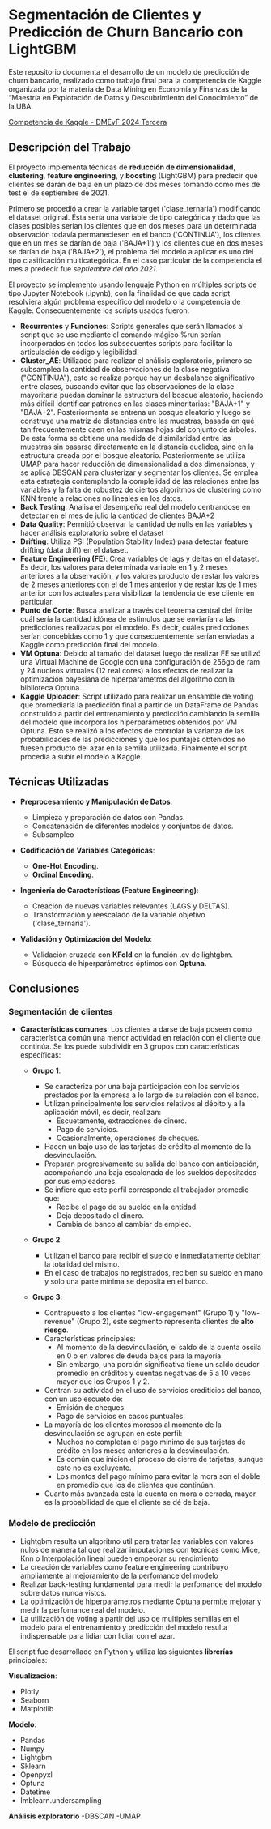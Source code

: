 # Segmentación de Clientes y Predicción de Churn Bancario con LightGBM


Este repositorio documenta el desarrollo de un modelo de predicción de churn bancario, realizado como trabajo final para la competencia de Kaggle organizada por la materia de Data Mining en Economía y Finanzas de la “Maestría en Explotación de Datos y Descubrimiento del Conocimiento” de la UBA.

[Competencia de Kaggle - DMEyF 2024 Tercera](https://www.kaggle.com/competitions/dm-ey-f-2024-tercera/leaderboard)

## Descripción del Trabajo

El proyecto implementa técnicas de **reducción de dimensionalidad**, **clustering**, **feature engineering**, y **boosting** (LightGBM) para predecir qué clientes se darán de baja en un plazo de dos meses tomando como mes de test el de septiembre de 2021. 

Primero se procedió a crear la variable target ('clase_ternaria') modificando el dataset original. Ésta sería una variable de tipo categórica y dado que las clases posibles serían los clientes que en dos meses para un determinada observación todavía permaneciesen en el banco ('CONTINUA'), los clientes que en un mes se darían de baja ('BAJA+1') y los clientes que en dos meses se darían de baja ('BAJA+2'), el problema del modelo a aplicar es uno del tipo clasificación multicategórica. En el caso particular de la competencia el mes a predecir fue *septiembre del año 2021*.

El proyecto se implemento usando lenguaje Python en múltiples scripts de tipo Jupyter Notebook (.ipynb), con la finalidad de que cada script resolviera algún problema específico del modelo o la competencia de Kaggle. Consecuentemente los scripts usados fueron:

- **Recurrentes** y **Funciones**: Scripts generales que serán llamados al script que se use mediante el comando mágico %run serían incorporados en todos los subsecuentes scripts para facilitar la articulación de código y legibilidad.
- **Cluster_AE**: Utilizado para realizar el análisis exploratorio, primero se subsamplea la cantidad de observaciones de la clase negativa ("CONTINUA"), esto se realiza porque hay un desbalance significativo entre clases, buscando evitar que las observaciones de la clase mayoritaria puedan dominar la estructura del bosque aleatorio, haciendo más difícil identificar patrones en las clases minoritarias: "BAJA+1" y "BAJA+2". Posteriormenta se entrena un bosque aleatorio y luego se construye una matriz de distancias entre las muestras, basada en qué tan frecuentemente caen en las mismas hojas del conjunto de árboles. De esta forma se obtiene una medida de disimilaridad entre las muestras sin basarse directamente en la distancia euclídea, sino en la estructura creada por el bosque aleatorio. Posteriormente se utiliza UMAP para hacer reducción de dimensionalidad a dos dimensiones, y se aplica DBSCAN para clusterizar y segmentar los clientes. Se emplea esta estrategia contemplando la complejidad de las relaciones entre las variables y la falta de robustez de ciertos algoritmos de clustering como KNN frente a relaciones no lineales en los datos.
- **Back Testing**: Analisa el desempeño real del modelo centrandose en detectar en el mes de julio la cantidad de clientes BAJA+2
- **Data Quality**: Permitió observar la cantidad de nulls en las variables y hacer análisis exploratorio sobre el dataset
- **Drifting**: Utiliza PSI (Population Stability Index) para detectar feature drifting (data drift) en el dataset.
- **Feature Engineering (FE)**: Crea variables de lags y deltas en el dataset. Es decir, los valores para determinada variable en 1 y 2 meses anteriores a la observación, y los valores producto de restar los valores de 2 meses anteriores con el de 1 mes anterior y de restar los de 1 mes anterior con los actuales para visibilizar la tendencia de ese cliente en particular.
- **Punto de Corte**: Busca analizar a través del teorema central del límite cuál sería la cantidad idónea de estimulos que se enviarían a las predicciones realizadas por el modelo. Es decir, cuáles predicciones serían concebidas como 1 y que consecuentemente serían enviadas a Kaggle como predicción final del modelo.
- **VM Optuna**: Debido al tamaño del dataset luego de realizar FE se utilizó una Virtual Machine de Google con una configuración de 256gb de ram y 24 nucleos virtuales (12 real cores) a los efectos de realizar la optimización bayesiana de hiperparámetros del algoritmo con la biblioteca Optuna.
- **Kaggle Uploader**: Script utilizado para realizar un ensamble de voting que promediaría la predicción final a partir de un DataFrame de Pandas construido a partir del entrenamiento y predicción cambiando la semilla del modelo que incorpora los hiperparámetros obtenidos por VM Optuna. Esto se realizó a los efectos de controlar la varianza de las probabilidades de las predicciones y que los puntajes obtenidos no fuesen producto del azar en la semilla utilizada. Finalmente el script procedía a subir el modelo a Kaggle.


## Técnicas Utilizadas

- **Preprocesamiento y Manipulación de Datos**:
  - Limpieza y preparación de datos con Pandas.
  - Concatenación de diferentes modelos y conjuntos de datos.
  - Subsampleo

- **Codificación de Variables Categóricas**:
  - **One-Hot Encoding**.
  - **Ordinal Encoding**.

- **Ingeniería de Características (Feature Engineering)**:
  - Creación de nuevas variables relevantes (LAGS y DELTAS).
  - Transformación y reescalado de la variable objetivo ('clase_ternaria').

- **Validación y Optimización del Modelo**:
  - Validación cruzada con **KFold** en la función .cv de lightgbm.
  - Búsqueda de hiperparámetros óptimos con **Optuna**.



## Conclusiones

### Segmentación de clientes

- **Características comunes**: Los clientes a darse de baja poseen como característica común una menor actividad en relación con el cliente que continúa. Se los puede subdividir en 3 grupos con características específicas:

  - **Grupo 1**:
    - Se caracteriza por una baja participación con los servicios prestados por la empresa a lo largo de su relación con el banco.
    - Utilizan principalmente los servicios relativos al débito y a la aplicación móvil, es decir, realizan:
      - Escuetamente, extracciones de dinero.
      - Pago de servicios.
      - Ocasionalmente, operaciones de cheques.
    - Hacen un bajo uso de las tarjetas de crédito al momento de la desvinculación.
    - Preparan progresivamente su salida del banco con anticipación, acompañando una baja escalonada de los sueldos depositados por sus empleadores.
    - Se infiere que este perfil corresponde al trabajador promedio que:
      - Recibe el pago de su sueldo en la entidad.
      - Deja depositado el dinero.
      - Cambia de banco al cambiar de empleo.

  - **Grupo 2**:
    - Utilizan el banco para recibir el sueldo e inmediatamente debitan la totalidad del mismo.
    - En el caso de trabajos no registrados, reciben su sueldo en mano y solo una parte mínima se deposita en el banco.

  - **Grupo 3**:
    - Contrapuesto a los clientes "low-engagement" (Grupo 1) y "low-revenue" (Grupo 2), este segmento representa clientes de **alto riesgo**.
    - Características principales:
      - Al momento de la desvinculación, el saldo de la cuenta oscila en 0 o en valores de deuda bajos para la mayoría.
      - Sin embargo, una porción significativa tiene un saldo deudor promedio en créditos y cuentas negativas de 5 a 10 veces mayor que los Grupos 1 y 2.
    - Centran su actividad en el uso de servicios crediticios del banco, con un uso escueto de:
      - Emisión de cheques.
      - Pago de servicios en casos puntuales.
    - La mayoría de los clientes morosos al momento de la desvinculación se agrupan en este perfil:
      - Muchos no completan el pago mínimo de sus tarjetas de crédito en los meses anteriores a la desvinculación.
      - Es común que inicien el proceso de cierre de tarjetas, aunque esto no es excluyente.
      - Los montos del pago mínimo para evitar la mora son el doble en promedio que los de clientes que continúan.
    - Cuanto más avanzada está la cuenta en mora o cerrada, mayor es la probabilidad de que el cliente se dé de baja.

### Modelo de predicción

- Lightgbm resulta un algoritmo util para tratar las variables con valores nulos de manera tal que realizar imputaciones con tecnicas como Mice, Knn o Interpolación lineal pueden empeorar su rendimiento
- La creación de variables como feature engineering contribuyo ampliamente al mejoramiento de la perfomance del modelo
- Realizar back-testing fundamental para medir la perfomance del modelo sobre datos nunca vistos.
- La optimización de hiperparámetros mediante Optuna permite mejorar y medir la perfomance real del modelo.
- La utilización de voting a partir del uso de multiples semillas en el modelo para el entrenamiento y predicción del modelo resulta indispensable para lidiar con lidiar con el azar.


El script fue desarrollado en Python y utiliza las siguientes **librerías** principales:

**Visualización**:
  - Plotly
  - Seaborn
  - Matplotlib

 **Modelo**:
  - Pandas
  - Numpy
  - Lightgbm
  - Sklearn
  - Openpyxl
  - Optuna
  - Datetime
  - Imblearn.undersampling

**Análisis exploratorio**
  -DBSCAN
  -UMAP
